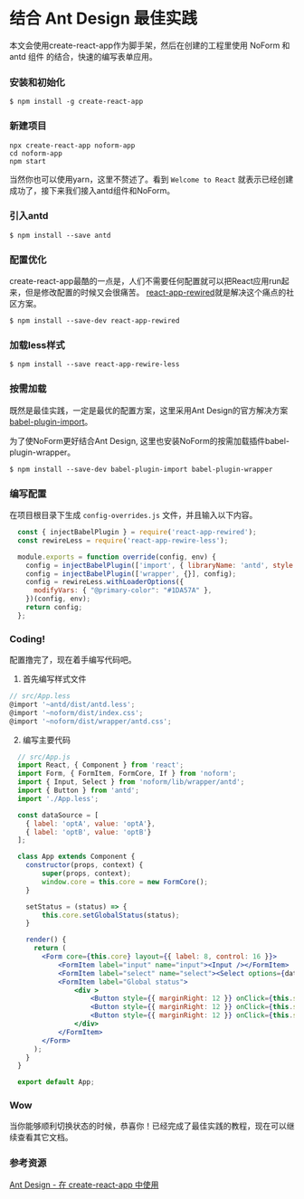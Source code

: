 # 结合 Ant Design 最佳实践

本文会使用create-react-app作为脚手架，然后在创建的工程里使用 NoForm 和 antd 组件 的结合，快速的编写表单应用。

### 安装和初始化

```shell
$ npm install -g create-react-app
```

### 新建项目

```shell
npx create-react-app noform-app
cd noform-app
npm start
```

当然你也可以使用yarn，这里不赘述了。看到 `Welcome to React` 就表示已经创建成功了，接下来我们接入antd组件和NoForm。

### 引入antd

```shell
$ npm install --save antd
```

### 配置优化

create-react-app最酷的一点是，人们不需要任何配置就可以把React应用run起来，但是修改配置的时候又会很痛苦。
[react-app-rewired](https://github.com/timarney/react-app-rewired)就是解决这个痛点的社区方案。

```shell
$ npm install --save-dev react-app-rewired
```

### 加载less样式

```shell
$ npm install --save react-app-rewire-less
```

### 按需加载

既然是最佳实践，一定是最优的配置方案，这里采用Ant Design的官方解决方案 [babel-plugin-import](https://github.com/ant-design/babel-plugin-import)。

为了使NoForm更好结合Ant Design, 这里也安装NoForm的按需加载插件babel-plugin-wrapper。

```shell
$ npm install --save-dev babel-plugin-import babel-plugin-wrapper
```

### 编写配置

在项目根目录下生成 `config-overrides.js` 文件，并且输入以下内容。

```js
  const { injectBabelPlugin } = require('react-app-rewired');
  const rewireLess = require('react-app-rewire-less');

  module.exports = function override(config, env) {
    config = injectBabelPlugin(['import', { libraryName: 'antd', style: true }], config);
    config = injectBabelPlugin(['wrapper', {}], config);
    config = rewireLess.withLoaderOptions({
      modifyVars: { "@primary-color": "#1DA57A" },
    })(config, env);
    return config;
  };
```

### Coding!

配置撸完了，现在着手编写代码吧。

1. 首先编写样式文件

```jsx
// src/App.less
@import '~antd/dist/antd.less';
@import '~noform/dist/index.css';
@import '~noform/dist/wrapper/antd.css';
```

2. 编写主要代码

```jsx
  // src/App.js
  import React, { Component } from 'react';
  import Form, { FormItem, FormCore, If } from 'noform';
  import { Input, Select } from 'noform/lib/wrapper/antd';
  import { Button } from 'antd';
  import './App.less';

  const dataSource = [
    { label: 'optA', value: 'optA'},
    { label: 'optB', value: 'optB'}
  ];

  class App extends Component {
    constructor(props, context) {
        super(props, context);
        window.core = this.core = new FormCore();
    }

    setStatus = (status) => {
        this.core.setGlobalStatus(status);
    }

    render() {
      return (
        <Form core={this.core} layout={{ label: 8, control: 16 }}>
            <FormItem label="input" name="input"><Input /></FormItem>
            <FormItem label="select" name="select"><Select options={dataSource} /></FormItem>
            <FormItem label="Global status">
                <div >
                    <Button style={{ marginRight: 12 }} onClick={this.setStatus.bind(this, 'edit')}>Edit</Button>
                    <Button style={{ marginRight: 12 }} onClick={this.setStatus.bind(this, 'preview')}>Preview</Button>
                    <Button style={{ marginRight: 12 }} onClick={this.setStatus.bind(this, 'disabled')}>Disabled</Button>
                </div>
            </FormItem>
        </Form>
      );
    }
  }

  export default App;
```

### Wow


当你能够顺利切换状态的时候，恭喜你！已经完成了最佳实践的教程，现在可以继续查看其它文档。

### 参考资源

[Ant Design - 在 create-react-app 中使用](https://ant.design/docs/react/use-with-create-react-app-cn)